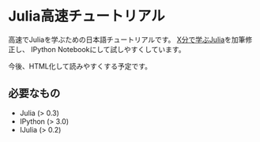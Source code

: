 # Julia高速チュートリアル

高速でJuliaを学ぶための日本語チュートリアルです。
[X分で学ぶJulia](http://bicycle1885.hatenablog.com/entry/2014/12/01/050522)を加筆修正し、
IPython Notebookにして試しやすくしています。

今後、HTML化して読みやすくする予定です。

## 必要なもの

* Julia (> 0.3)
* IPython (> 3.0)
* IJulia (> 0.2)
